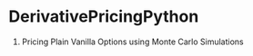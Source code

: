 DerivativePricingPython
=======================

1. Pricing Plain Vanilla Options using Monte Carlo Simulations
